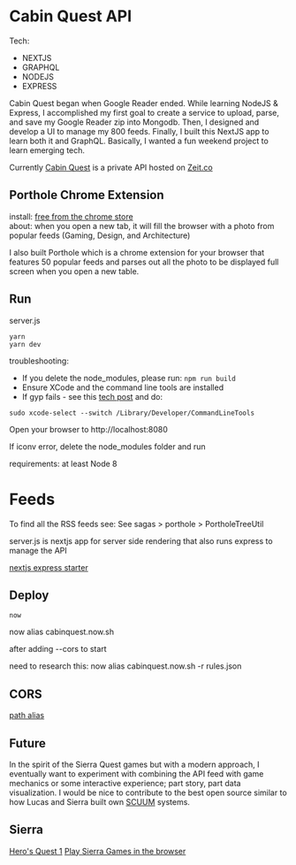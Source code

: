 # Cabin Quest API

Tech:

* NEXTJS
* GRAPHQL
* NODEJS
* EXPRESS

Cabin Quest began when Google Reader ended. While learning NodeJS & Express, I accomplished my first goal to create a service to upload, parse, and save my Google Reader zip into Mongodb. Then, I designed and develop a UI to manage my 800 feeds. Finally, I built this NextJS app to learn both it and GraphQL. Basically, I wanted a fun weekend project to learn emerging tech. 

Currently [Cabin Quest](https://cabinquest.now.sh/) is a private API hosted on [Zeit.co](https://zeit.co)

## Porthole Chrome Extension
install: [free from the chrome store](https://chrome.google.com/webstore/detail/porthole/dilfffpckfhcpgidnmgaeoidgekcjlln?hl=en)     
about: when you open a new tab, it will fill the browser with a photo from popular feeds (Gaming, Design, and Architecture)

I also built Porthole which is a chrome extension for your browser that features 50 popular feeds and parses out all the photo to be displayed full screen when you open a new table.

## Run

server.js

```
yarn
yarn dev
```
troubleshooting:
* If you delete the node_modules, please run: `npm run build`
* Ensure XCode and the command line tools are installed
* If gyp fails - see this [tech post](https://github.com/nodejs/node-gyp/issues/569) and do:

```
sudo xcode-select --switch /Library/Developer/CommandLineTools
```

Open your browser to http://localhost:8080

If iconv error, delete the node_modules folder and run

requirements: at least Node 8

# Feeds

To find all the RSS feeds see:
See sagas > porthole > PortholeTreeUtil

server.js is nextjs app for server side rendering that also runs express to manage the API

[nextjs express starter](https://github.com/iaincollins/nextjs-starter)

## Deploy

```
now
```

now alias cabinquest.now.sh

after adding --cors to start

need to research this:
now alias cabinquest.now.sh -r rules.json

## CORS

[path alias](https://zeit.co/blog/path-alias)

## Future

In the spirit of the Sierra Quest games but with a modern approach, I eventually want to experiment with combining the API feed with game mechanics or some interactive experience; part story, part data visualization. I would be nice to contribute to the best open source similar to how Lucas and Sierra built own [SCUUM](http://wiki.scummvm.org/index.php/Sierra) systems.    

## Sierra
[Hero's Quest 1](https://playclassic.games/game/play-heros-quest-want-hero-online/play/)
[Play Sierra Games in the browser](http://sarien.net/)
